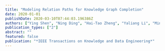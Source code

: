 ```yaml
---
title: "Modeling Relation Paths for Knowledge Graph Completion"
date: 2020-01-01
publishDate: 2020-03-10T07:44:03.196386Z
authors: ["Ying Shen", "Ning Ding", "Hai-Tao Zheng", "Yaliang Li", "Min Yang"]
publication_types: ["2"]
abstract: ""
featured: false
publication: "*IEEE Transactions on Knowledge and Data Engineering*"
---
```


